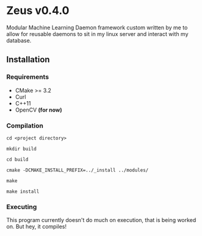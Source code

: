 # Zeus v0.4.0

Modular Machine Learning Daemon framework custom written by me to allow for reusable daemons to sit in my linux server and interact with my database. 

## Installation
### Requirements
* CMake >= 3.2
* Curl
* C++11
* OpenCV __(for now)__

### Compilation
`cd <project directory>`

`mkdir build`

`cd build`

`cmake -DCMAKE_INSTALL_PREFIX=../_install ../modules/`

`make`

`make install`

### Executing
This program currently doesn't do much on execution, that is being worked on. But hey, it compiles!
